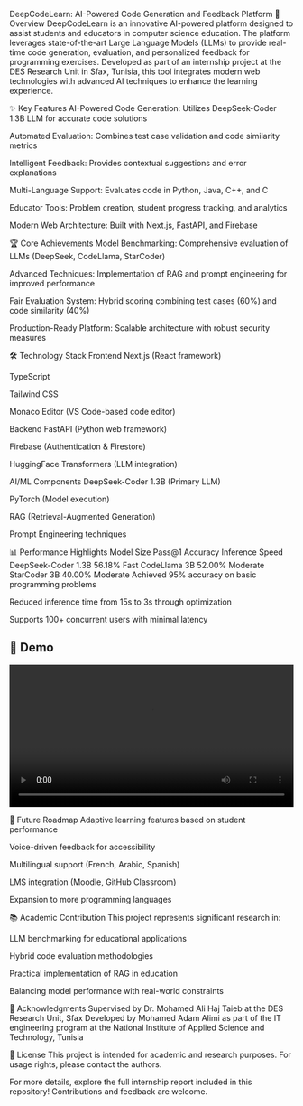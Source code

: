 DeepCodeLearn: AI-Powered Code Generation and Feedback Platform
📌 Overview
DeepCodeLearn is an innovative AI-powered platform designed to assist students and educators in computer science education. The platform leverages state-of-the-art Large Language Models (LLMs) to provide real-time code generation, evaluation, and personalized feedback for programming exercises. Developed as part of an internship project at the DES Research Unit in Sfax, Tunisia, this tool integrates modern web technologies with advanced AI techniques to enhance the learning experience.

✨ Key Features
AI-Powered Code Generation: Utilizes DeepSeek-Coder 1.3B LLM for accurate code solutions

Automated Evaluation: Combines test case validation and code similarity metrics

Intelligent Feedback: Provides contextual suggestions and error explanations

Multi-Language Support: Evaluates code in Python, Java, C++, and C

Educator Tools: Problem creation, student progress tracking, and analytics

Modern Web Architecture: Built with Next.js, FastAPI, and Firebase

🏆 Core Achievements
Model Benchmarking: Comprehensive evaluation of LLMs (DeepSeek, CodeLlama, StarCoder)

Advanced Techniques: Implementation of RAG and prompt engineering for improved performance

Fair Evaluation System: Hybrid scoring combining test cases (60%) and code similarity (40%)

Production-Ready Platform: Scalable architecture with robust security measures

🛠️ Technology Stack
Frontend
Next.js (React framework)

TypeScript

Tailwind CSS

Monaco Editor (VS Code-based code editor)

Backend
FastAPI (Python web framework)

Firebase (Authentication & Firestore)

HuggingFace Transformers (LLM integration)

AI/ML Components
DeepSeek-Coder 1.3B (Primary LLM)

PyTorch (Model execution)

RAG (Retrieval-Augmented Generation)

Prompt Engineering techniques

📊 Performance Highlights
Model	Size	Pass@1 Accuracy	Inference Speed
DeepSeek-Coder	1.3B	56.18%	Fast
CodeLlama	3B	52.00%	Moderate
StarCoder	3B	40.00%	Moderate
Achieved 95% accuracy on basic programming problems

Reduced inference time from 15s to 3s through optimization

Supports 100+ concurrent users with minimal latency

## 🎥 Demo  
<video src="https://github.com/med-adam-alimi/deepcode-learn/raw/main/demo.mp4" controls width="100%"></video>

🚀 Future Roadmap
Adaptive learning features based on student performance

Voice-driven feedback for accessibility

Multilingual support (French, Arabic, Spanish)

LMS integration (Moodle, GitHub Classroom)

Expansion to more programming languages

📚 Academic Contribution
This project represents significant research in:

LLM benchmarking for educational applications

Hybrid code evaluation methodologies

Practical implementation of RAG in education

Balancing model performance with real-world constraints

🙏 Acknowledgments
Supervised by Dr. Mohamed Ali Haj Taieb at the DES Research Unit, Sfax
Developed by Mohamed Adam Alimi as part of the IT engineering program at the National Institute of Applied Science and Technology, Tunisia

📄 License
This project is intended for academic and research purposes. For usage rights, please contact the authors.

For more details, explore the full internship report included in this repository! Contributions and feedback are welcome.
